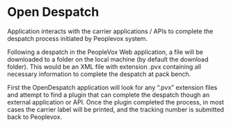 # Open Despatch 

Application interacts with the carrier applications / APIs to complete the despatch process initiated by Peoplevox system.

Following a despatch in the PeopleVox Web application, a file will be downloaded to a folder on the local machine (by default the download folder). This would be an XML file with extension .pvx containing all necessary information to complete the despatch at pack bench.

First the OpenDespatch application will look for any “.pvx” extension files and attempt to find a plugin that can complete the despatch though an external application or API. Once the plugin completed the process, in most cases the carrier label will be printed, and the tracking number is submitted back to Peoplevox. 

<!--- 
There are different guides available for assistance in different tasks regarding OpenDespatch.

1. How to download the code and set up on your local machine: [download](http://wms.peoplevox.net/app/common/downloads/OpenDespatchClientDownloadInstructionsv2.pdf)

2. How to become a contributor: [download](http://wms.peoplevox.net/app/common/downloads/OpenDespatch_HowtoContribute.pdf)

3. Understanding the software architecture of the asp.net project: [download](http://wms.peoplevox.net/app/common/downloads/OpenDespatchArchitecture.pdf)
--->
